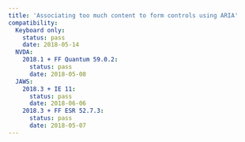 ```yaml
---
title: 'Associating too much content to form controls using ARIA'
compatibility:
  Keyboard only:
    status: pass
    date: 2018-05-14
  NVDA:
    2018.1 + FF Quantum 59.0.2:
      status: pass
      date: 2018-05-08
  JAWS:
    2018.3 + IE 11:
      status: pass
      date: 2018-06-06
    2018.3 + FF ESR 52.7.3:
      status: pass
      date: 2018-05-07
---
```

